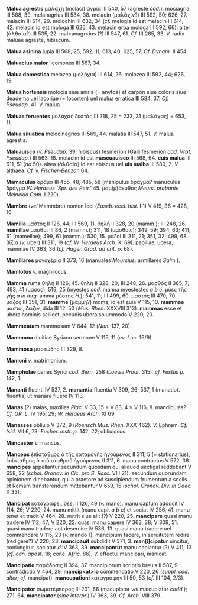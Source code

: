 **Malua agrestis** μαλάχη (molaci) ἀγρία III 540, 57 (agreste *cod.*).
mociagria III 568, 39. melanagrius III 584, 38. melacin (μαλάχιν?) III
592, 50; 626, 27. malacin III 614, 29. molochin III 632, 34 (*cf.*
melogia id est melacin III 614, 42. melacin id est mologa III 626, 43.
melacin erba mologa III 592, 66). altei (ἀλθαία?) III 535, 22.
mal\<anagr\>ius (?) III 547, 61. *Cf.* III 265, 33. *V.* radix maluae
agreste, hibiscum.

**Malua asinina** lupia III 568, 25; 592, 11; 613, 40; 625, 57. *Cf.
Dynam.* II 454.

**Maluacius maior** licomonus III 567, 34.

**Malua domestica** melazea (μολόχια) III 614, 26. molozea III 592, 44;
626, 19.

**Malua hortensis** molocia siue aniria (= anytoa) et carpon siue
coloris siue deadema uel lacoriae (= locorten) uel malua erratica III
584, 37. *Cf. Pseudap.* 41. *V.* malua.

**Maluas feruentes** μολόχας ζεστάς III 218, 25 = 233, 31 (μαλάχας) =
653, 11.

**Malua siluatica** melocinagrios III 569, 44. malatia III 547, 51. *V.*
malua agrestis.

**Maluauisco** (*v. Pseudap.* 39; hibiscus) fesmerion (Galli fesmerion
*cod. Vrat. Pseudap.*) III 563, 18. molacim id est **mascuauisco** III
568, 64. **euis malua** III 611, 51 (*ad* 50). altea (ἀλθαία) id est
ebiscus uel **uis malba** III 580, 2. *V.* althaea. *Cf. v.
Fischer-Benzon* 64.

**Mamaculus** δρᾶμα III 455, 48; 485, 58 (manipulus δράγμα? manuculus
δράγμα *W. Heraeus 'Spr. des Petr.'* 45. μαμ(μ)άκυθος *Meurs. probante
Meinekio Com.* I 220).

**Mambre** (*vel* Mammbre) nomen loci (*Euseb. eccl. hist.* I 1) V 419,
36 = 428, 16.

**Mamilla** μαστός II 126, 44; III 569, 11. θηλή II 328, 20 (mamm.); III
248, 26. **mamillae** μασθοί III 86, 2 (mamm.); 311, 18 (μασθοις); 349,
59; 394, 63; 411, 61 (mamellae); 499, 61 (mamm.); 530, 15. μαζοί III
311, 21; 351, 32; 499, 68. βίζια (*v.* uber) III 311, 19 (*cf. W.
Heraeus Arch.* XI 69). papillae, ubera, mammae IV 363, 36 (*cf. Hagen
Grad. ad crit. p.* 68).

**Mamillares** μονοχέρια II 373, 16 (manuales *Meursius.* armillares
*Salm.*).

**Mamlotus** *v.* magnilocus.

**Mamma** ruma θηλή II 126, 45. θηλή II 328, 20; III 248, 26. μασθός II
365, 7; 493, 41 (μασος); 519, 25 (myestes *cod.* manna myestestes *a b
e.* μύες τῆς γῆς *a in mrg.* amma μύστης *H.*); 541, 11; III 499, 60.
μαστός III 470, 70. μαζός III 351, 31. **mamme** (μάμμη?) moma, id est
auia V 115, 10. **mammae** μαστοί, ζειζιν, dida III 12, 50 (*Mus. Rhen.*
XXXVIII 313). **mammas** esse et ubera hominis scilicet, pecudis ubera
solummodo V 220, 20.

**Mammeatam** mammosam V 644, 12 (*Non.* 137, 20).

**Mammona** diuitiae Syriaco sermone V 115, 11 (*ev. Luc.* 16/9).

**Mammosa** μαστώδης III 329, 8.

**Mamoni** *v.* matrimonium.

**Mamphulae** panes Syrici *cod. Bern.* 258 (*Loewe Prodr.* 315): *cf.
Festus p.* 142, 1.

**Mananti** fluenti IV 537, 2. **manantia** fluentia V 309, 26; 537, 1
(manatio). fluentia, ut manare fluere IV 113,

**Manas** (?) malas, maxillas *Plac.* V 33, 15 = V 83, 4 = V 116, 8.
mandibulas? *Cf. GR. L.* IV 195, 29; *W. Heraeus Arch.* XI 69.

**Manasses** obliuio V 372, 9 (*Roensch Mus. Rhen.* XXX 462). *V.*
Ephrem. *Cf. Isid.* VII 6, 73; *Eucher. instr. p.* 142, 22; obliuiosus.

**Mancaster** *v.* mancus.

**Manceps** ἐπίσταθμος ὁ τῆς καταμονής ἡγούμενος II 311, 5 (=
stationarius), ἐπίσταθμος ὁ τοῦ σταθμοῦ ἡγούμενος II 311, 6. manu
contractus V 572, 36. **mancipes** appellantur secundum quosdam qui
aliquod uectigal reddebant V 658, 22 (*schol. Gronov. in Cic. pro S.
Rosc.* VIII 21). secundum quorundam opinionem dicebantur, qui a praetore
ad suscipiendum frumentum a sociis et Romam transferendum mittebantur V
659, 15 (*schol. Gronov. Div. in Caec.* X 33).

**Mancipat** καταγράφει, ῥέει II 126, 49 (*v.* mano). manu captum
adducit IV 114, 26; V 220, 24. manu mittit (manu capit *a b c*) et
sociat IV 256, 41. manu tenet et tradit V 464, 28. nutrit siue alit (?)
V 220, 25. **mancipare** quasi manu tradere IV 112, 47; V 220, 22. quasi
manu capere IV 363, 38; V 309, 51. quasi manu tradere aut deseruire IV
536, 13. quasi manu tradere uel commendare V 115, 23 (*v.* mando 1).
mancipium facere, in seruitutem redire (redigere?) V 220, 23.
**mancipauit** subdidit V 371, 3. **man[i]cipatur** uincitur,
coniungitur, sociatur *d* IV 363, 39. **mancipantut** manu capiantur (?)
V 411, 13 (*cf. can. apost.* 18; cone. *Afric.* 86). *V.* effectui
mancipari, manicat.

**Mancipatio** παράδοσις II 394, 37. mancipiorum scriptio breuis II 587,
9. contradictio V 464, 29. **mancip\<at\>io** commendatio V 220, 26
(*suppl. cod. alter; cf.* mancipat). **mancupationi** καταγραφήν III
50, 53 (*cf.* III 104, 2/3).

**Mancipator** σωματέμπορος III 201, 66 (macupiator *vel* maicupiator
*codd.*); 271, 64. **mancipator** (*sine interpr.*) IV 363, 39. *Cf.
Arch.* VIII 379.
